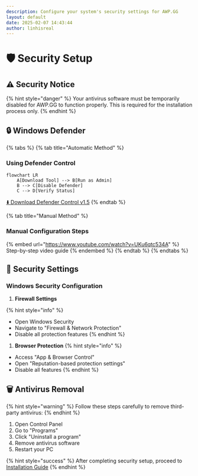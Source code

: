 ```yaml
---
description: Configure your system's security settings for AWP.GG
layout: default
date: 2025-02-07 14:43:44
author: linhisreal
---
```


# 🛡️ Security Setup

## ⚠️ Security Notice

{% hint style="danger" %}
Your antivirus software must be temporarily disabled for AWP.GG to function properly.
This is required for the installation process only.
{% endhint %}

## 🔒 Windows Defender

{% tabs %}
{% tab title="Automatic Method" %}

### Using Defender Control

```mermaid
flowchart LR
    A[Download Tool] --> B[Run as Admin]
    B --> C[Disable Defender]
    C --> D[Verify Status]
```

[⬇️ Download Defender Control v1.5](https://github.com/qtkite/defender-control/releases/tag/v1.5)
{% endtab %}

{% tab title="Manual Method" %}

### Manual Configuration Steps

{% embed url="<https://www.youtube.com/watch?v=UKu6qtc534A>" %}
Step-by-step video guide
{% endembed %}
{% endtab %}
{% endtabs %}

## 🚫 Security Settings

### Windows Security Configuration

1. **Firewall Settings**

{% hint style="info" %}

* Open Windows Security
* Navigate to "Firewall & Network Protection"
* Disable all protection features
{% endhint %}

1. **Browser Protection**
{% hint style="info" %}

* Access "App & Browser Control"
* Open "Reputation-based protection settings"
* Disable all features
{% endhint %}

## 🗑️ Antivirus Removal

{% hint style="warning" %}
Follow these steps carefully to remove third-party antivirus:
{% endhint %}

1. Open Control Panel
2. Go to "Programs"
3. Click "Uninstall a program"
4. Remove antivirus software
5. Restart your PC

{% hint style="success" %}
After completing security setup, proceed to [Installation Guide](installation.md)
{% endhint %}

